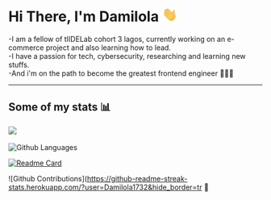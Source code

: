 <h1>Hi There, I'm Damilola <img  src="https://raw.githubusercontent.com/ABSphreak/ABSphreak/master/gifs/Hi.gif" width="30px"></h1>

-I am a fellow of tIIDELab cohort 3 lagos, currently working on an e-commerce project and also learning how to lead.
<br>
-I have a passion for tech, cybersecurity, researching and learning new stuffs.
<br>
-And i'm on the path to become the greatest frontend engineer 🧙🏽‍♂️

<hr>

## Some of my stats :bar_chart:

<img src="https://github-readme-stats.vercel.app/api?username=Damilola1732&show_icons=true&theme=radical&include_all_commits=true">

<br>


![Github Languages](https://github-readme-stats.vercel.app/api/top-langs/?username=Damilola1732&layout=compact&count_private=true)

[![Readme Card](https://github-readme-stats.vercel.app/api/pin/?username=Damilola1732&show_icons=true&hide_border=true&theme=dark&repo=zext-mini-player)](https://github.com/https://github.com/Damilola1732/zext-mini-player)

![Github Contributions](https://github-readme-streak-stats.herokuapp.com/?user=Damilola1732&hide_border=tr
👋

